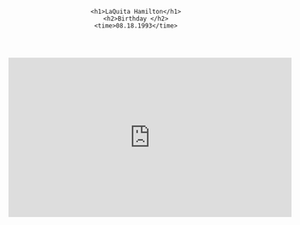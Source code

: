    <header>
  <title>All About Me</title>
  
    <h1>LaQuita Hamilton</h1>
    <h2>Birthday </h2>
    <time>08.18.1993</time>
  </header>
  <!-- Favorite Song -->
<iframe width="560" height="315" src="https://www.youtube.com/embed/jQkJJLmtaE0?si=OD6w6c97uRn6nvOn" title="YouTube video player" frameborder="0" allow="accelerometer; autoplay; clipboard-write; encrypted-media; gyroscope; picture-in-picture; web-share" referrerpolicy="strict-origin-when-cross-origin" allowfullscreen></iframe>
</article>




